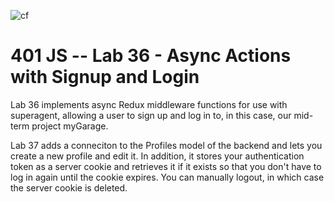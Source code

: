 ![cf](https://i.imgur.com/7v5ASc8.png) 
# 401 JS --  Lab 36 - Async Actions with Signup and Login

Lab 36 implements async Redux middleware functions for use with superagent, allowing a user to sign up and log in to, in this case, our mid-term project myGarage.

Lab 37 adds a conneciton to the Profiles model of the backend and lets you create a new profile and edit it. In addition, it stores your authentication token as a server cookie and retrieves it if it exists so that you don't have to log in again until the cookie expires.  You can manually logout, in which case the server cookie is deleted.


